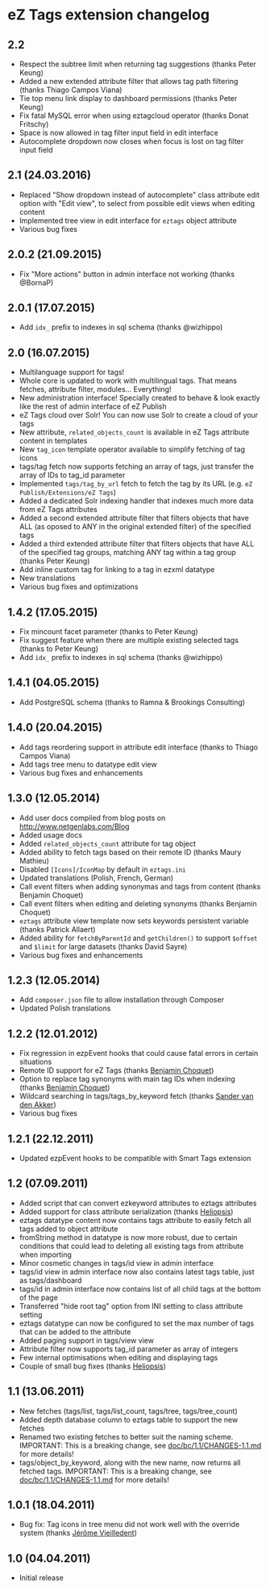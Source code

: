 # eZ Tags extension changelog

## 2.2

* Respect the subtree limit when returning tag suggestions (thanks Peter Keung)
* Added a new extended attribute filter that allows tag path filtering (thanks Thiago Campos Viana)
* Tie top menu link display to dashboard permissions (thanks Peter Keung)
* Fix fatal MySQL error when using eztagcloud operator (thanks Donat Fritschy)
* Space is now allowed in tag filter input field in edit interface
* Autocomplete dropdown now closes when focus is lost on tag filter input field

## 2.1 (24.03.2016)

* Replaced "Show dropdown instead of autocomplete" class attribute edit option with "Edit view", to select from possible edit views when editing content
* Implemented tree view in edit interface for `eztags` object attribute
* Various bug fixes

## 2.0.2 (21.09.2015)

* Fix "More actions" button in admin interface not working (thanks @BornaP)

## 2.0.1 (17.07.2015)

* Add `idx_` prefix to indexes in sql schema (thanks @wizhippo)

## 2.0 (16.07.2015)

* Multilanguage support for tags!
* Whole core is updated to work with multilingual tags. That means fetches, attribute filter, modules... Everything!
* New administration interface! Specially created to behave & look exactly like the rest of admin interface of eZ Publish
* eZ Tags cloud over Solr! You can now use Solr to create a cloud of your tags
* New attribute, `related_objects_count` is available in eZ Tags attribute content in templates
* New `tag_icon` template operator available to simplify fetching of tag icons
* tags/tag fetch now supports fetching an array of tags, just transfer the array of IDs to tag_id parameter
* Implemented `tags/tag_by_url` fetch to fetch the tag by its URL (e.g. `eZ Publish/Extensions/eZ Tags`)
* Added a dedicated Solr indexing handler that indexes much more data from eZ Tags attributes
* Added a second extended attribute filter that filters objects that have ALL (as oposed to ANY in the original extended filter) of the specified tags
* Added a third extended attribute filter that filters objects that have ALL of the specified tag groups, matching ANY tag within a tag group (thanks Peter Keung)
* Add inline custom tag for linking to a tag in ezxml datatype
* New translations
* Various bug fixes and optimizations

## 1.4.2 (17.05.2015)

* Fix mincount facet parameter (thanks to Peter Keung)
* Fix suggest feature when there are multiple existing selected tags (thanks to Peter Keung)
* Add `idx_` prefix to indexes in sql schema (thanks @wizhippo)

## 1.4.1 (04.05.2015)

* Add PostgreSQL schema (thanks to Ramna & Brookings Consulting)

## 1.4.0 (20.04.2015)

* Add tags reordering support in attribute edit interface (thanks to Thiago Campos Viana)
* Add tags tree menu to datatype edit view
* Various bug fixes and enhancements

## 1.3.0 (12.05.2014)

* Add user docs compiled from blog posts on http://www.netgenlabs.com/Blog
* Added usage docs
* Added `related_objects_count` attribute for tag object
* Added ability to fetch tags based on their remote ID (thanks Maury Mathieu)
* Disabled `[Icons]/IconMap` by default in `eztags.ini`
* Updated translations (Polish, French, German)
* Call event filters when adding synonymas and tags from content (thanks Benjamin Choquet)
* Call event filters when editing and deleting synonyms (thanks Benjamin Choquet)
* `eztags` attribute view template now sets keywords persistent variable (thanks Patrick Allaert)
* Added ability for `fetchByParentId` and `getChildren()` to support `$offset` and `$limit` for large datasets (thanks David Sayre)
* Various bug fixes and enhancements

## 1.2.3 (12.05.2014)

* Add `composer.json` file to allow installation through Composer
* Updated Polish translations

## 1.2.2 (12.01.2012)

* Fix regression in ezpEvent hooks that could cause fatal errors in certain situations
* Remote ID support for eZ Tags (thanks [Benjamin Choquet](/bchoquet-heliopsis))
* Option to replace tag synonyms with main tag IDs when indexing (thanks [Benjamin Choquet](/bchoquet-heliopsis))
* Wildcard searching in tags/tags_by_keyword fetch (thanks [Sander van den Akker](/svda))
* Various bug fixes

## 1.2.1 (22.12.2011)

* Updated ezpEvent hooks to be compatible with Smart Tags extension

## 1.2 (07.09.2011)

* Added script that can convert ezkeyword attributes to eztags attributes
* Added support for class attribute serialization (thanks [Heliopsis](/heliopsis))
* eztags datatype content now contains tags attribute to easily fetch all tags added to object attribute
* fromString method in datatype is now more robust, due to certain conditions that could lead to deleting all existing tags from attribute when importing
* Minor cosmetic changes in tags/id view in admin interface
* tags/id view in admin interface now also contains latest tags table, just as tags/dashboard
* tags/id in admin interface now contains list of all child tags at the bottom of the page
* Transferred "hide root tag" option from INI setting to class attribute setting
* eztags datatype can now be configured to set the max number of tags that can be added to the attribute
* Added paging support in tags/view view
* Attribute filter now supports tag_id parameter as array of integers
* Few internal optimisations when editing and displaying tags
* Couple of small bug fixes (thanks [Heliopsis](/heliopsis))

## 1.1 (13.06.2011)

* New fetches (tags/list, tags/list_count, tags/tree, tags/tree_count)
* Added depth database column to eztags table to support the new fetches
* Renamed two existing fetches to better suit the naming scheme. IMPORTANT: This is a breaking change, see [doc/bc/1.1/CHANGES-1.1.md](/doc/bc/1.1/CHANGES-1.1.md) for more details!
* tags/object_by_keyword, along with the new name, now returns all fetched tags. IMPORTANT: This is a breaking change, see [doc/bc/1.1/CHANGES-1.1.md](/doc/bc/1.1/CHANGES-1.1.md) for more details!

## 1.0.1 (18.04.2011)

* Bug fix: Tag icons in tree menu did not work well with the override system (thanks [Jérôme Vieilledent](/lolautruche))

## 1.0 (04.04.2011)

* Initial release
